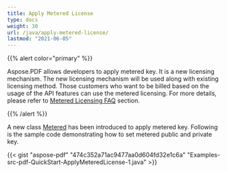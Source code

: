 ```yaml
---
title: Apply Metered License
type: docs
weight: 30
url: /java/apply-metered-license/
lastmod: "2021-06-05"
---
```


{{% alert color="primary" %}}

Aspose.PDF allows developers to apply metered key. It is a new licensing mechanism. The new licensing mechanism will be used along with existing licensing method. Those customers who want to be billed based on the usage of the API features can use the metered licensing. For more details, please refer to [Metered Licensing FAQ](https://purchase.aspose.com/faqs/licensing/metered) section.

{{% /alert %}}

A new class [Metered](https://apireference.aspose.com/java/pdf/com.aspose.pdf/Metered) has been introduced to apply metered key. Following is the sample code demonstrating how to set metered public and private key.

{{< gist "aspose-pdf" "474c352a71ac9477aa0d604fd32e1c6a" "Examples-src-pdf-QuickStart-ApplyMeteredLicense-1.java" >}}

